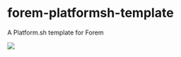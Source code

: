 # forem-platformsh-template
A Platform.sh template for Forem

<a href="https://console.platform.sh/projects/create-project/?template=https://github.com/forem/forem-platformsh-template/blob/main/template-definition.yaml" target="_blank" title="Deploy with Platform.sh"><img src="https://platform.sh/images/deploy/deploy-button-lg-blue.svg"></a>
</p>

